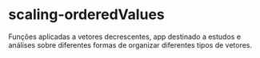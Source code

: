 # scaling-orderedValues
Funções aplicadas a vetores decrescentes, app destinado a estudos e análises sobre diferentes formas de organizar diferentes tipos de vetores.
